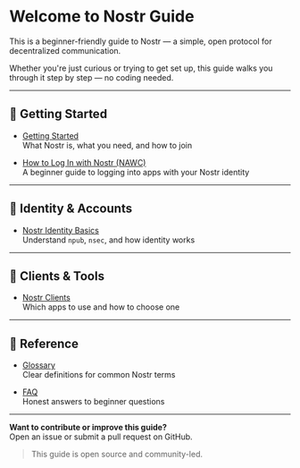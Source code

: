 # Welcome to Nostr Guide

This is a beginner-friendly guide to Nostr — a simple, open protocol for decentralized communication.

Whether you're just curious or trying to get set up, this guide walks you through it step by step — no coding needed.

---

## 🚀 Getting Started

- [Getting Started](getting-started.md)  
  What Nostr is, what you need, and how to join

- [How to Log In with Nostr (NAWC)](nawc-login-guide.md)  
  A beginner guide to logging into apps with your Nostr identity

---

## 🔐 Identity & Accounts

- [Nostr Identity Basics](identity-basics.md)  
  Understand `npub`, `nsec`, and how identity works

---

## 📱 Clients & Tools

- [Nostr Clients](clients.md)  
  Which apps to use and how to choose one

---

## 📘 Reference

- [Glossary](glossary.md)  
  Clear definitions for common Nostr terms

- [FAQ](faq.md)  
  Honest answers to beginner questions

---

**Want to contribute or improve this guide?**  
Open an issue or submit a pull request on GitHub.

> This guide is open source and community-led.
